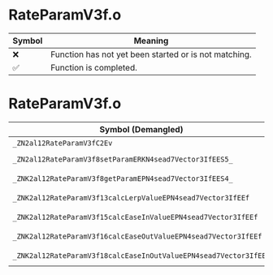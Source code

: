 # RateParamV3f.o
| Symbol | Meaning 
| ------------- | ------------- 
| :x: | Function has not yet been started or is not matching. 
| :white_check_mark: | Function is completed. 


# RateParamV3f.o
| Symbol (Demangled) | Symbol (Mangled) | Decompiled? |
| ------------- |  ------------- | ------------- |
| `_ZN2al12RateParamV3fC2Ev` | `al::RateParamV3f::RateParamV3f(void)` | :white_check_mark: |
| `_ZN2al12RateParamV3f8setParamERKN4sead7Vector3IfEES5_` | `al::RateParamV3f::setParam(sead::Vector3<float> const&,sead::Vector3<float> const&)` | :white_check_mark: |
| `_ZNK2al12RateParamV3f8getParamEPN4sead7Vector3IfEES4_` | `al::RateParamV3f::getParam(sead::Vector3<float> *,sead::Vector3<float> *)const` | :white_check_mark: |
| `_ZNK2al12RateParamV3f13calcLerpValueEPN4sead7Vector3IfEEf` | `al::RateParamV3f::calcLerpValue(sead::Vector3<float> *,float)const` | :white_check_mark: |
| `_ZNK2al12RateParamV3f15calcEaseInValueEPN4sead7Vector3IfEEf` | `al::RateParamV3f::calcEaseInValue(sead::Vector3<float> *,float)const` | :white_check_mark: |
| `_ZNK2al12RateParamV3f16calcEaseOutValueEPN4sead7Vector3IfEEf` | `al::RateParamV3f::calcEaseOutValue(sead::Vector3<float> *,float)const` | :white_check_mark: |
| `_ZNK2al12RateParamV3f18calcEaseInOutValueEPN4sead7Vector3IfEEf` | `al::RateParamV3f::calcEaseInOutValue(sead::Vector3<float> *,float)const` | :white_check_mark: |
